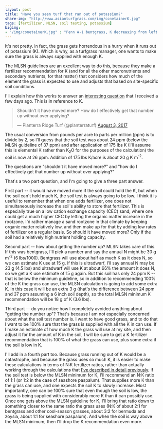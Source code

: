 ```yaml
---
layout: post
title: "Have you seen turf that ran out of potassium?"
share-img: "http://www.asianturfgrass.com/img/conetainerK.jpg"
tags: [fertilizer, MLSN, soil testing, potassium]
bigimg:
- "/img/conetainerK.jpg" : "Penn A-1 bentgrass, K decreasing from left to right"
---
```


It's not pretty. In fact, the grass gets horrendous in a hurry when it runs out of potassium (K). Which is why, as a turfgrass manager, one wants to make sure the grass is always supplied with enough K. 

The MLSN guidelines are an excellent way to do this, because they make a fertilizer recommendation for K (and for all the other macronutrients and secondary nutrients, for that matter) that considers how much of the element the grass is expected to use and adjusts that based on site-specific soil conditions.

I'll explain how this works to answer an [interesting question](https://twitter.com/planterraturf/status/893137371595669504) that I received a few days ago. This is in reference to K.

<blockquote class="twitter-tweet" data-lang="en"><p lang="en" dir="ltr">Shouldn&#39;t it have moved more? How do I effectively get that number up without over applying?</p>&mdash; Planterra Ridge Turf (@planterraturf) <a href="https://twitter.com/planterraturf/status/893137371595669504">August 3, 2017</a></blockquote>
<script async src="//platform.twitter.com/widgets.js" charset="utf-8"></script>

The usual conversion from pounds per acre to parts per million (ppm) is to divide by 2, so I'll guess that the soil test was about 24 ppm (below the MLSN guideline of 37 ppm) and after application of 175 lbs K (I'll assume this is elemental K rather than K<sub>2</sub>O for the purposes of the calculation) the soil is now at 26 ppm. Addition of 175 lbs K/acre is about 20 g K m<sup>-2</sup>.

The questions are "shouldn't it have moved more?" and "how do I effectively get that number up without over applying?" 

That's a two part question, and I'm going to give a three part answer.

First part -- it would have moved more if the soil could hold the K, but when the soil can't hold much K, the soil test is always going to be low. I think it is useful to remember that when one adds fertilizer, one does not simultaneously increase the soil's ability to store that fertilizer. This is especially true on a low cation exchange capacity (CEC) sand, where one could get a much higher CEC by letting the organic matter increase in the rootzone. I'd rather manage a sand rootzone in that climate by keeping organic matter relatively low, and then make up for that by adding low rates of fertilizer on a regular basis. So should it have moved more? Only if the soil had a relatively high nutrient holding capacity.

Second part -- how about getting the number up? MLSN takes care of this. If this was bentgrass, I'll pick a number and say the annual N might be 30 g m<sup>-2</sup> (6 lbs/1000). Bentgrass will use about half as much K as it does N, so we can estimate K use at 15 g. If this is ultradwarf, I'll say annual N may be 23 g (4.5 lbs) and ultradwarf will use K at about 66% the amount it does N, so we get a K use estimate of 15 g again. But this soil has only 24 ppm K -- that is below the minimum guideline, so in addition to recommending 100% of the K the grass can use, the MLSN calculation is going to add some extra K. In this case it will be an extra 3 g (that's the difference between 24 ppm and 37 ppm assuming a 6 inch soil depth), so the total MLSN minimum K recommendation will be 18 g of K (3.6 lbs).

Third part -- do you notice how I completely avoided anything about "getting the number up"? That's because I am not especially concerned about what the soil test number is. I want to have good grass, and to do that I want to be 100% sure that the grass is supplied with all the K in can use. If I make an estimate of how much K the grass will use at my site, and then adjust it for the amount of K in the soil, I will be sure to get a K fertilizer recommendation that is 100% of what the grass can use, plus some extra if the soil is low in K.

I'll add in a fourth part too. Because grass running out of K would be a catastrophe, and because the grass uses so much K, it is easier to make these calculations in terms of N:K fertilizer ratios, rather than actually working through the calculations that [I've described in detail previously](http://www.asianturfgrass.com/2017-07-31-deficiency-symptoms-in-control-plots/). If the soil test is below the MLSN minimum for K, I'll recommend an N:K ratio of 1:1 (or 1:2 in the case of seashore paspalum). That supplies more K than the grass can use, and one expects the soil K to slowly increase. Most importantly, one can be 100% sure that even though the soil is low, the grass is being supplied with considerably more K than it can possibly use. Once one gets above the MLSN guideline for K, I'll bring that ratio down to something closer to the same ratio the grass uses (N:K of about 2:1 for bentgrass and other cool-season grasses, about 3:2 for bermuda and zoysia, about 1:1 for seashore paspalum). And when the soil is way above the MLSN minimum, then I'll drop the K recommendation even more.
